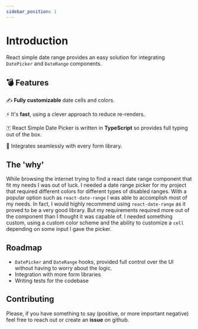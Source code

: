 ```yaml
---
sidebar_position: 1
---
```


# Introduction

React simple date range provides an easy solution for integrating `DatePicker` and `DateRange` components.

## 💣 Features

✍️ **Fully customizable** date cells and colors.

⚡️ It's **fast**, using a clever approach to reduce re-renders.

🇹 React Simple Date Picker is written in **TypeScript** so provides full typing out of the box.

📕 Integrates seamlessly with every form library.

## The 'why'

While browsing the internet trying to find a react date range component that fit my needs I was out of luck. I needed a date range picker for my project that required different colors for different types of disabled ranges. With a popular option such as `react-date-range` I was able to accomplish most of my needs. In fact, I would highly recommend using `react-date-range` as it proved to be a very good library. But my requirements required more out of the component than I thought it was capable of. I needed something custom, using a custom color scheme and the ability to customize a `cell` depending on some input I gave the picker.

## Roadmap

- `DatePicker` and `DateRange` hooks, provided full control over the UI without having to worry about the logic.
- Integration with more form libraries
- Writing tests for the codebase

## Contributing

Please, if you have something to say (positive, or more important negative) feel free to reach out or create an **issue** on github.
